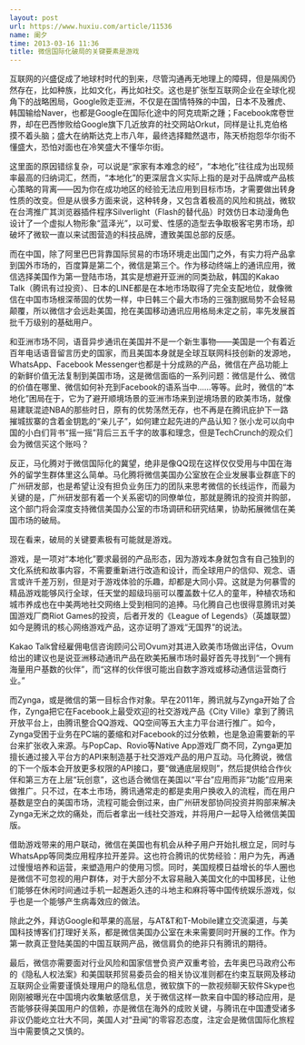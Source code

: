 ```yaml
---
layout: post
url: https://www.huxiu.com/article/11536
name: 阑夕
time: 2013-03-16 11:36
title: 微信国际化破局的关键要素是游戏
---
```

互联网的兴盛促成了地球村时代的到来，尽管沟通再无地理上的障碍，但是隔阂仍然存在，比如种族，比如文化，再比如社交。这也是扩张型互联网企业在全球化视角下的战略困局，Google败走亚洲，不仅是在国情特殊的中国，日本不及雅虎、韩国输给Naver，也都是Google在国际化途中的阿克琉斯之踵；Facebook席卷世界，却在巴西惨败给Google旗下几近放弃的社交网站Orkut，同样是让扎克伯格摸不着头脑；盛大在纳斯达克上市八年，最终选择黯然退市，陈天桥抱怨华尔街不懂盛大，恐怕对面也在冷笑盛大不懂华尔街。

这里面的原因错综复杂，可以说是“家家有本难念的经”，“本地化”往往成为出现频率最高的归纳词汇，然而，“本地化”的更深层含义实际上指的是对于品牌或产品核心策略的背离——因为你在成功地区的经验无法应用到目标市场，才需要做出转身性质的改变。但是从很多方面来说，这种转身，又包含着极高的风险和挑战，微软在台湾推广其浏览器插件程序Silverlight（Flash的替代品）时效仿日本动漫角色设计了一个虚拟人物形象“蓝泽光”，以可爱、性感的造型去争取极客宅男市场，却破坏了微软一直以来试图营造的科技品牌，遭致美国总部的反感。

而在中国，除了阿里巴巴背靠国际贸易的市场环境走出国门之外，有实力将产品拿到国外市场的，百度算是第二个，微信是第三个。作为移动终端上的通讯应用，微信选择美国作为第一登陆市场，其实是想避开亚洲的同类劲敌，韩国的Kakao Talk（腾讯有过投资）、日本的LINE都是在本地市场取得了完全支配地位，就像微信在中国市场根深蒂固的优势一样，中日韩三个最大市场的三强割据局势不会轻易颠覆，所以微信才会远赴美国，抢在美国移动通讯应用格局未定之前，率先发展首批千万级别的基础用户。

和亚洲市场不同，语音异步通讯在美国并不是一个新生事物——美国是一个有着近百年电话语音留言历史的国家，而且美国本身就是全球互联网科技创新的发源地，WhatsApp、Facebook Messenger也都是十分成熟的产品，微信在产品功能上的新鲜价值无法复制到美国市场，这是微信面临的一系列问题：微信是什么、微信的价值在哪里、微信如何补充到Facebook的语系当中……等等。此时，微信的“本地化”困局在于，它为了避开顺境场景的亚洲市场来到逆境场景的欧美市场，就像易建联混迹NBA的那些时日，原有的优势荡然无存，也不再是在腾讯庇护下一路摧城拔寨的含着金钥匙的“亲儿子”，如何建立起先进的产品认知？张小龙可以向中国的小白们背书“摇一摇”背后三五千字的故事和理念，但是TechCrunch的观众们会为微信买这个账吗？

反正，马化腾对于微信国际化的冀望，绝非是像QQ现在这样仅仅受用与中国在海外的留学生群体里这么简单。马化腾将微信美国办公室放在企业发展事业群底下的广州研发部，也是希望让没有担负业务压力的团队来思考微信的长线运作，而最为关键的是，广州研发部有着一个关系密切的同僚单位，那就是腾讯的投资并购部，这个部门将会深度支持微信美国办公室的市场调研和研究结果，协助拓展微信在美国市场的破局。

现在看来，破局的关键要素极有可能就是游戏。

游戏，是一项对“本地化”要求最弱的产品形态，因为游戏本身就包含有自己独到的文化系统和故事内容，不需要重新进行改造和设计，而全球用户的信仰、观念、语言或许千差万别，但是对于游戏体验的乐趣，却都是大同小异。这就是为何暴雪的精品游戏能够风行全球，任天堂的超级玛丽可以覆盖数十亿人的童年，种植农场和城市养成也在中美两地社交网络上受到相同的追捧。马化腾自己也很得意腾讯对美国游戏厂商Riot Games的投资，后者开发的《League of Legends》（英雄联盟）如今是腾讯的核心网络游戏产品，这亦证明了游戏“无国界”的说法。

Kakao Talk曾经雇佣电信咨询顾问公司Ovum对其进入欧美市场做出评估，Ovum给出的建议也是说亚洲移动通讯产品在欧美拓展市场时最好首先寻找到“一个拥有海量用户基数的伙伴”，而“这样的伙伴很可能出自数字游戏或移动通信运营商行业。”

而Zynga，或是微信的第一目标合作对象。早在2011年，腾讯就与Zynga开始了合作，Zynga把它在Facebook上最受欢迎的社交游戏产品《City Ville》拿到了腾讯开放平台上，由腾讯整合QQ游戏、QQ空间等五大主力平台进行推广。如今，Zynga受困于业务在PC端的萎缩和对Facebook的过分依赖，也是急迫需要新的平台来扩张收入来源。与PopCap、Rovio等Native App游戏厂商不同，Zynga更加擅长通过接入平台方的API来制造基于社交游戏产品的用户互动。马化腾说，微信的下一个版本会开放更多权限的API接口，要“做通底层规则”，然后提供给合作伙伴和第三方在上层“玩创意”，这也适合微信在美国以“平台”应用而非“功能”应用来做推广。只不过，在本土市场，腾讯通常走的都是卖用户换收入的流程，而在用户基数是空白的美国市场，流程可能会倒过来，由广州研发部协同投资并购部来解决Zynga无米之炊的痛处，而后者拿出一线社交游戏，并将用户一起导入给微信美国版。

借助游戏带来的用户联动，微信在美国也有机会从种子用户开始扎根立足，同时与WhatsApp等同类应用程序拉开差异。这也符合腾讯的优势经验：用户为先，再通过慢慢培养和运营，来塑造用户的使用习惯。同时，美国规模日益增长的华人圈也是微信不可忽视的用户群体，对于大部分不太容易融入美国文化的中国移民，让他们能够在休闲时间通过手机一起邂逅久违的斗地主和麻将等中国传统娱乐游戏，似乎也是一个能够产生病毒效应的做法。

除此之外，拜访Google和苹果的高层，与AT&T和T-Mobile建立交流渠道，与美国科技博客们打理好关系，都是微信美国办公室在未来需要同时开展的工作。作为第一款真正登陆美国的中国互联网产品，微信肩负的绝非只有腾讯的期待。

最后，微信亦需要面对行业风险和国家信誉负资产双重考验，去年奥巴马政府公布的《隐私人权法案》和美国联邦贸易委员会的相关协议准则都在约束互联网及移动互联网企业需要谨慎处理用户的隐私信息，微软旗下的一款视频聊天软件Skype也刚刚被曝光在中国境内收集敏感信息，关于微信这样一款来自中国的移动应用，是否能够获得美国用户的信赖，亦是微信在海外的成败关键，与腾讯在中国遭受诸多非议仍能屹立壮大不同，美国人对“丑闻”的零容忍态度，注定会是微信国际化旅程当中需要慎之又慎的。

